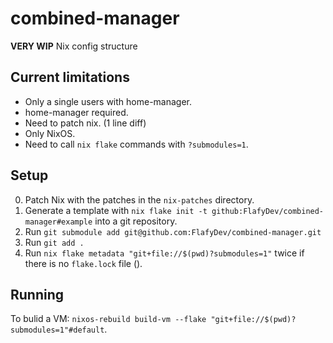 # combined-manager
**VERY WIP** Nix config structure

## Current limitations
- Only a single users with home-manager.
- home-manager required.
- Need to patch nix. (1 line diff)
- Only NixOS.
- Need to call `nix flake` commands with `?submodules=1`.

## Setup
0. Patch Nix with the patches in the `nix-patches` directory.
1. Generate a template with `nix flake init -t github:FlafyDev/combined-manager#example` into a git repository.
2. Run `git submodule add git@github.com:FlafyDev/combined-manager.git`
3. Run `git add .`
4. Run `nix flake metadata "git+file://$(pwd)?submodules=1"` twice if there is no `flake.lock` file ().

## Running
To bulid a VM: `nixos-rebuild build-vm --flake "git+file://$(pwd)?submodules=1"#default`.
